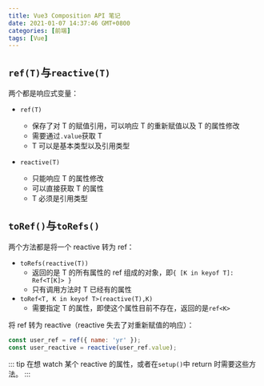 ```yaml
---
title: Vue3 Composition API 笔记
date: 2021-01-07 14:37:46 GMT+0800
categories: [前端]
tags: [Vue]
---
```


## `ref(T)`与`reactive(T)`

两个都是响应式变量：

- `ref(T)`

  - 保存了对 T 的赋值引用，可以响应 T 的重新赋值以及 T 的属性修改
  - 需要通过`.value`获取 T
  - T 可以是基本类型以及引用类型

- `reactive(T)`
  - 只能响应 T 的属性修改
  - 可以直接获取 T 的属性
  - T 必须是引用类型

## `toRef()`与`toRefs()`

两个方法都是将一个 reactive 转为 ref：

- `toRefs(reactive(T))`
  - 返回的是 T 的所有属性的 ref 组成的对象，即`{ [K in keyof T]: Ref<T[K]> }`
  - 只有调用方法时 T 已经有的属性
- `toRef<T, K in keyof T>(reactive(T),K)`
  - 需要指定 T 的属性，即使这个属性目前不存在，返回的是`ref<K>`

将 ref 转为 reactive（reactive 失去了对重新赋值的响应）：

```js
const user_ref = ref({ name: 'yr' });
const user_reactive = reactive(user_ref.value);
```

::: tip
在想 watch 某个 reactive 的属性，或者在`setup()`中 return 时需要这些方法。
:::
